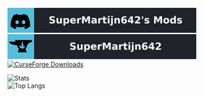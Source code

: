 [![Discord](./images/discord.svg)](https://discord.gg/QEbGyUYB2e)
[![CurseForge](./images/curseforge.svg)](https://www.curseforge.com/members/supermartijn642/projects)
[![CurseForge Downloads](http://cf.way2muchnoise.eu/author/full_SuperMartijn642_downloads(57bdda-20232a-ffffff-ffffff-000000).svg?badge_style=for_the_badge)](https://www.curseforge.com/members/supermartijn642/projects)

![Stats](https://github-readme-stats.vercel.app/api?username=SuperMartijn642&theme=react&show_icons=true&include_all_commits=true&count_private=true)  
![Top Langs](https://github-readme-stats.vercel.app/api/top-langs/?username=SuperMartijn642&theme=react&layout=compact&hide=Batchfile&card_width=445)

